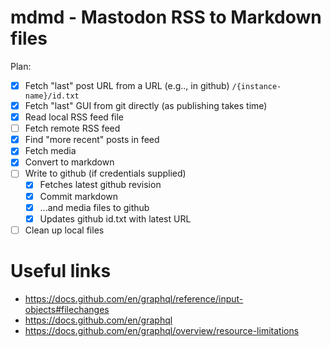 # mdmd - Mastodon RSS to Markdown files

Plan:

- [x] Fetch "last" post URL from a URL (e.g.., in github) `/{instance-name}/id.txt`
- [x] Fetch "last" GUI from git directly (as publishing takes time)
- [x] Read local RSS feed file
- [ ] Fetch remote RSS feed
- [x] Find "more recent" posts in feed
- [x] Fetch media
- [x] Convert to markdown
- [ ] Write to github (if credentials supplied)
   - [x] Fetches latest github revision
   - [x] Commit markdown 
   - [x] ...and media files to github
   - [x] Updates github id.txt with latest URL
- [ ] Clean up local files

# Useful links

- https://docs.github.com/en/graphql/reference/input-objects#filechanges
- https://docs.github.com/en/graphql
- https://docs.github.com/en/graphql/overview/resource-limitations
